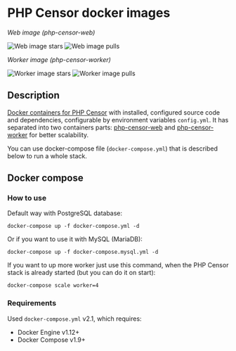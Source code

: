 PHP Censor docker images
========================

*Web image (php-censor-web)*  

![Web image stars](https://img.shields.io/docker/stars/phpcensor/php-censor-web.svg)
![Web image pulls](https://img.shields.io/docker/pulls/phpcensor/php-censor-web.svg)

*Worker image (php-censor-worker)*  

![Worker image stars](https://img.shields.io/docker/stars/phpcensor/php-censor-worker.svg)
![Worker image pulls](https://img.shields.io/docker/pulls/phpcensor/php-censor-worker.svg)

## Description

[Docker containers for PHP Censor](https://hub.docker.com/u/phpcensor/) with installed, configured source code 
and dependencies, configurable by environment variables `config.yml`. It has separated into two containers parts: 
[php-censor-web](./web/README.md) and [php-censor-worker](./worker/README.md) for better scalability.

You can use docker-compose file (`docker-compose.yml`) that is described below to run a whole stack.

## Docker compose

### How to use

Default way with PostgreSQL database:

```
docker-compose up -f docker-compose.yml -d
```

Or if you want to use it with MySQL (MariaDB):

```
docker-compose up -f docker-compose.mysql.yml -d
```

If you want to up more worker just use this command, when the PHP Censor stack is already started (but you can do it on 
start):

```
docker-compose scale worker=4
```

### Requirements

Used `docker-compose.yml` v2.1, which requires:

* Docker Engine v1.12+
* Docker Compose v1.9+
